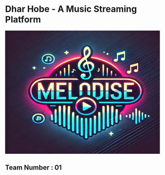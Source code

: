 # Dhar Hobe - A Music Streaming Platform
<p align="center">
  <img src="https://raw.githubusercontent.com/BadhonDatta-git/Melodise/refs/heads/main/resources/Melodise.webp" alt="Description of image" width="600" height="400">
</p>




## Team Number : 01
